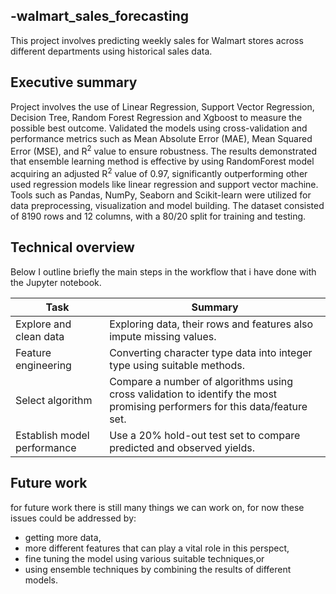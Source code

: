## -walmart_sales_forecasting
This project involves predicting weekly sales for Walmart stores across different departments using historical sales data.

## Executive summary

Project involves the use of Linear Regression, Support Vector Regression, Decision Tree, Random Forest Regression and Xgboost to measure the possible best outcome. Validated the models using cross-validation and performance metrics such as Mean Absolute Error (MAE), Mean Squared Error (MSE), and R<sup>2</sup> value to ensure robustness. The results demonstrated that ensemble learning method is effective by using RandomForest model acquiring an adjusted R<sup>2</sup> value of 0.97, significantly outperforming other used regression models like linear regression and support vector machine. Tools such as Pandas, NumPy, Seaborn and Scikit-learn were utilized for data preprocessing, visualization and model building. The dataset consisted of 8190 rows and 12 columns, with a 80/20 split for training and testing.


## Technical overview

Below I outline briefly the main steps in the workflow that i have done with the  Jupyter notebook.

| Task | Summary |
| --- | --- |
| Explore and clean data | Exploring data, their rows and features also impute missing values. |
| Feature engineering | Converting character type data into integer type using suitable methods. |
| Select algorithm | Compare a number of algorithms using cross validation to identify the most promising performers for this data/feature set. |
| Establish model performance | Use a 20% hold-out test set to compare predicted and observed yields. |



## Future work

for future work there is still many things we can work on, for now these issues could be addressed by:

* getting more data,
* more different features that can play a vital role in this perspect,
* fine tuning the model using various suitable techniques,or
* using ensemble techniques by combining the results of different models.
